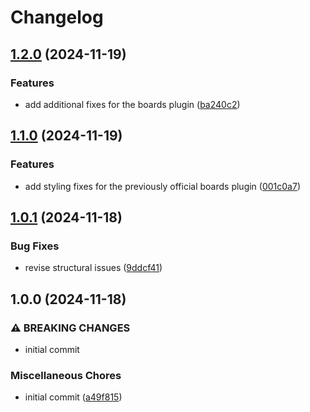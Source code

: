 # Changelog

## [1.2.0](https://github.com/dy0gu/mattermost-plugin-freemium/compare/v1.1.0...v1.2.0) (2024-11-19)


### Features

* add additional fixes for the boards plugin ([ba240c2](https://github.com/dy0gu/mattermost-plugin-freemium/commit/ba240c2030e1c71b5c33cfcec5e7278566caf0ca))

## [1.1.0](https://github.com/dy0gu/mattermost-plugin-freemium/compare/v1.0.1...v1.1.0) (2024-11-19)


### Features

* add styling fixes for the previously official boards plugin ([001c0a7](https://github.com/dy0gu/mattermost-plugin-freemium/commit/001c0a7bd9f7043eb68eca573b9f58c9af075f18))

## [1.0.1](https://github.com/dy0gu/mattermost-plugin-freemium/compare/v1.0.0...v1.0.1) (2024-11-18)


### Bug Fixes

* revise structural issues ([9ddcf41](https://github.com/dy0gu/mattermost-plugin-freemium/commit/9ddcf411ee7cd253715ffc00981a860b3551ab9c))

## 1.0.0 (2024-11-18)


### ⚠ BREAKING CHANGES

* initial commit

### Miscellaneous Chores

* initial commit ([a49f815](https://github.com/dy0gu/mattermost-plugin-freemium/commit/a49f815248f78f843722507dcdf915031368c5c6))
